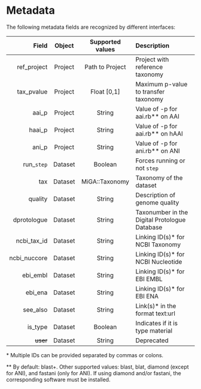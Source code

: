 # Metadata

The following metadata fields are recognized by different interfaces:

| Field      | Object  | Supported values | Description
| ----------:|:-------:|:----------------:|:------------------------------------
| ref_project| Project | Path to Project  | Project with reference taxonomy
| tax_pvalue | Project | Float [0,1]      | Maximum p-value to transfer taxonomy
| aai_p      | Project | String           | Value of -p for aai.rb\*\* on AAI
| haai_p     | Project | String           | Value of -p for aai.rb\*\* on hAAI
| ani_p      | Project | String           | Value of -p for ani.rb\*\* on ANI
| run_`step` | Dataset | Boolean          | Forces running or not `step`
| tax        | Dataset | MiGA::Taxonomy   | Taxonomy of the dataset
| quality    | Dataset | String           | Description of genome quality
| dprotologue  | Dataset | String         | Taxonumber in the Digital Protologue Database
| ncbi_tax_id  | Dataset | String         | Linking ID(s)* for NCBI Taxonomy
| ncbi_nuccore | Dataset | String         | Linking ID(s)* for NCBI Nucleotide
| ebi_embl   | Dataset | String           | Linking ID(s)* for EBI EMBL
| ebi_ena    | Dataset | String           | Linking ID(s)* for EBI ENA
| see_also   | Dataset | String           | Link(s)* in the format text:url
| is_type    | Dataset | Boolean          | Indicates if it is type material
| ~~user~~   | Dataset | String           | Deprecated

\* Multiple IDs can be provided separated by commas or colons.

\*\* By default: blast+. Other supported values: blast, blat, diamond (except
for ANI), and fastani (only for ANI). If using diamond and/or fastani, the
corresponding software must be installed.

